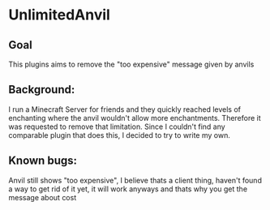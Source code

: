 # UnlimitedAnvil

## Goal

This plugins aims to remove the "too expensive" message given by anvils

## Background:
I run a Minecraft Server for friends and they quickly reached levels of enchanting where the anvil wouldn't allow more enchantments. Therefore it was requested to remove that limitation. Since I couldn't find any comparable plugin that does this, I decided to try to write my own.

## Known bugs:
Anvil still shows "too expensive", I believe thats a client thing, haven't found a way to get rid of it yet, it will work anyways and thats why you get the message about cost
